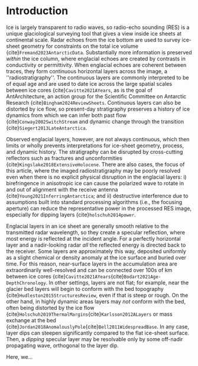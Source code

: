 # Introduction

<!--- high-level radar sounding and englacial layers -->
<!---
Radio-echo sounding (RES) is commonly used to survey ice masses \citep{Schroeder2020FiveRadioglaciology}, with targets of both the ice-bed interface \citep{Fremand2023AntarcticData} and englacial layers \citep{Bingham2024ReviewSheets,Macgregor2015Radiostratigraphy}.
Englacial radio echoes are reflected by conductivity or permittivity contrasts, most commonly associated with changes in the ice impurity content \citep{Eisen2003RevealingModeling, gudmandsen1975layer}.
Those impurity contrasts are deposited as continuous horizons with annual or inter-annual variations in the snow deposition.
Since the layers are continuous and uniform, they form a set of coherent reflections comprising the "radiostratigraphy".-->
Ice is largely transparent to radio waves, so radio-echo sounding (RES) is a unique glaciological surveying tool that gives a view inside ice sheets at continental scale.
Radar echoes from the ice bottom are used to survey ice-sheet geometry for constraints on the total ice volume {cite}`Fremand2023AntarcticData`.
Substantially more information is preserved *within* the ice column, where englacial echoes are created by contrasts in conductivity or permittivity. 
When englacial echoes are coherent between traces, they form continuous horizontal layers across the image, a ''radiostratigraphy''. 
The continuous layers are commonly interpreted to be of equal age and are used to date ice across the large spatial scales between ice cores {cite}`Cavitte2021AYears`, as is the goal of AntArchitecture, an action group for the Scientific Committee on Antarctic Research {cite}`Bingham2024ReviewSheets`. 
Continuous layers can also be distorted by ice flow, so present-day stratigraphy preserves a history of ice dynamics from which we can infer both past flow {cite}`Conway2002SwitchStream` and dynamic change through the transition {cite}`Siegert2013LateAntarctica`.

<!--- layer disruptions; recrystalization, birefringence, end with open ended 'vertical disruptions' -->
<!-- Although deposited uniformly, englacial layers are advected with the ice as it flows, and can therefore be strained, disrupted, or even destroyed entirely.
For that reason, an inferred continuity of englacial layers is commonly used to assess change in dynamic areas \citep{Karlsson2012ALayers}.
Extraordinary ice properties can also disrupt the radiostratigraphy, although less directly.
For example, radar birefringence in anisotropic ice creates a "beat signature" in the received power, obscuring signal reflected from layers at a regular frequency \citep{Young2021InferringAntarctica}.
Additionally, recrystallization in warm ice \citep{mutter-2024-2450,Lilien2021BriefC} or entrained sediment/water \citep{} may lead to incoherent volume scattering in basal ice which, again, disrupts the radiostratigraphy.-->
Observed englacial layers, however, are not always continuous, which then limits or wholly prevents interpretations for ice-sheet geometry, process, and dynamic history.
The stratigraphy can be disrupted by cross-cutting reflectors such as fractures and unconformities {cite}`Kingslake2018ExtensiveHolocene`.
There are also cases, the focus of this article, where the imaged radiostratigraphy may be poorly resolved even when there is no explicit physical disruption in the englacial layers: i) birefringence in anisotropic ice can cause the polarized wave to rotate in and out of alignment with the receive antenna {cite}`Young2021InferringAntarctica`; and ii) destructive interference due to assumptions built into standard processing algorithms (i.e., the focusing aperture) can reduce the representative power in the processed RES image, especially for dipping layers {cite}`holschuh2014power`.

<!--- vertical disruptions in detail -->
<!--One particular classification of radiostratigraphic disruption (Figure \ref{fig:1-whirlwind-examples})
\cite{Holschuh2014PowerRadar}
\cite{Winter2015AirborneDynamics}
\cite{Franke2022AirborneStream}
\cite{Karlsson2009TheData}-->
Englacial layers in an ice sheet are generally smooth relative to the transmitted radar wavelength, so they create a specular reflection, where most energy is reflected at the incident angle.
For a perfectly horizontal layer and a nadir-looking radar *all* the reflected energy is directed back to the receiver.
Some layers are approximately this way, deposited uniformly as a slight chemical or density anomaly at the ice surface and buried over time.
For this reason, near-surface layers in the accumulation area are extraordinarily well-resolved and can be connected over 100s of km between ice cores {cite}`Cavitte2021AYears`{cite}`Bodart2021Age-DepthChronology`.
In other settings, layers are not flat; for example, near the glacier bed layers will begin to conform with the bed topography {cite}`Hudleston2015StructuresReview`, even if that is steep or rough.
On the other hand, in highly dynamic areas layers may *not* conform with the bed, often being distorted by the ice flow {cite}`Holschuh2019ThermalMargins`{cite}`Karlsson2012ALayers` or mass exchange at the bed {cite}`Jordan2018AnomalouslyPole`{cite}`Bell2011WidespreadBase`.
In any case, layer dips can steepen significantly compared to the flat ice-sheet surface.
Then, a *dipping* specular layer may be resolvable only by some off-nadir propagating wave, orthogonal to the layer dip.

<!-- incoherent and coherent processing to increase signal of layers
\cite{Castelletti2019LayerData,Heister2018CoherentData,Ferro2019SquintedEnhancement,Rodriguez2009MultiSquintRS}
Focused products work well for the bed echo which is rough at the radar wavelength and therefore diffuse.
However, the specular englacial echoes are not always well resolved in these products.
In fact, the hyperbolic stacking can create destructive interference in dipping layers---in some cases causing them to vanish entirely.

As an alternative, {cite}`castelletti2019layer` proposed a ''layer-optimized''' SAR (LOSAR) algorithm which stacks along a linear dip angle within the synthetic aperture.
The authors demonstrated the algorithm with a single dataset from the British Antarctic Survey (BAS), but it is applicable to any phase-coherent profiling radar sounder.
LOSAR images have better-resolved radiostratigraphy compared to prior data products.
The improved result can be used for better interpretations of individual layers of interest and to generate more precise glaciological {cite}`sanderson2023_EnglacialAntarctica`{cite}`Catania2006SequentialAntarctica`{cite}`Conway2002SwitchStream` and paleoclimatological {cite}`lilien2021_BriefDomeC`{cite}`Cavitte2021AYears`{cite}`Bodart2021Age-DepthChronology` insight.
Importantly, there is also a secondary output from the LOSAR algorithm: the dip angle of the layer itself, chosen as the Doppler frequency/wavenumber with the greatest power.
Since the layer dip can be estimated algorithmically, the shapes of layers can be considered without any need for manual interpretation of individual reflection horizons (as has been done in past work; e.g., {cite}`Macgregor2015Radiostratigraphy`).
Similar work has done the same layer-dip estimation, even for radars which are not phase coherent, through image processing techniques {cite}`Holschuh2017DecodingSlopes`{cite}`Panton2014AutomatedEchograms`{cite}`Delf2020ASheets`, but with less capability to recover the stratigraphy.
High fidelity, algorithmically acquired layer dips across full survey campaigns can be used to guide phase-based layer tracking {cite}`Macgregor2015Radiostratigraphy`, or as we propose here to interpret the ice dynamics and ice-sheet history directly.-->

Here, we...

